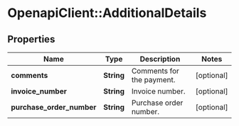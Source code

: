 # OpenapiClient::AdditionalDetails

## Properties
Name | Type | Description | Notes
------------ | ------------- | ------------- | -------------
**comments** | **String** | Comments for the payment. | [optional] 
**invoice_number** | **String** | Invoice number. | [optional] 
**purchase_order_number** | **String** | Purchase order number. | [optional] 


